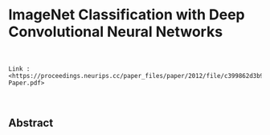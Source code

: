 # ImageNet Classification with Deep Convolutional Neural Networks

<br>

```
Link : <https://proceedings.neurips.cc/paper_files/paper/2012/file/c399862d3b9d6b76c8436e924a68c45b-Paper.pdf>
```

<br>

## Abstract

<br>



<br>

